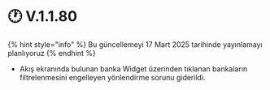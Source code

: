 # 🕐 V.1.1.80

{% hint style="info" %}
Bu güncellemeyi 17 Mart 2025 tarihinde yayınlamayı planlıyoruz
{% endhint %}

* Akış ekranında bulunan banka Widget üzerinden tıklanan bankaların filtrelenmesini engelleyen yönlendirme sorunu giderildi.

